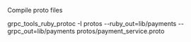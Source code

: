 Compile proto files

grpc_tools_ruby_protoc -I protos --ruby_out=lib/payments --grpc_out=lib/payments protos/payment_service.proto